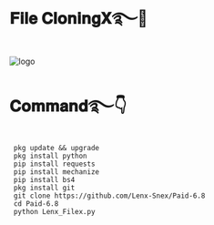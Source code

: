 # 𝐅𝐢𝐥𝐞 𝐂𝐥𝐨𝐧𝐢𝐧𝐠𝐗࿐💚
![logo](https://github.com/Lenx-Snex/Paid-6.8/blob/main/Screenshot_2024-07-01-09-08-15-74.png)
# 𝐂𝐨𝐦𝐦𝐚𝐧𝐝࿐👇
     pkg update && upgrade
     pkg install python
     pip install requests
     pip install mechanize
     pip install bs4
     pkg install git
     git clone https://github.com/Lenx-Snex/Paid-6.8
     cd Paid-6.8
     python Lenx_Filex.py
     
